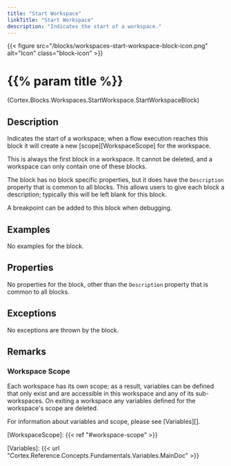 ```yaml
---
title: "Start Workspace"
linkTitle: "Start Workspace"
description: "Indicates the start of a workspace."
---
```


{{< figure src="/blocks/workspaces-start-workspace-block-icon.png" alt="Icon" class="block-icon" >}}

# {{% param title %}}

<p class="namespace">(Cortex.Blocks.Workspaces.StartWorkspace.StartWorkspaceBlock)</p>

## Description

Indicates the start of a workspace; when a flow execution reaches this block it will create a new [scope][WorkspaceScope] for the workspace.

This is always the first block in a workspace. It cannot be deleted, and a workspace can only contain one of these blocks.

The block has no block specific properties, but it does have the `Description` property that is common to all blocks. This allows users to give each block a description; typically this will be left blank for this block.

A breakpoint can be added to this block when debugging.

## Examples

No examples for the block.

## Properties

No properties for the block, other than the `Description` property that is common to all blocks.

## Exceptions

No exceptions are thrown by the block.

## Remarks

### Workspace Scope

Each workspace has its own scope; as a result, variables can be defined that only exist and are accessible in this workspace and any of its sub-workspaces. On exiting a workspace any variables defined for the workspace's scope are deleted.

For information about variables and scope, please see [Variables][].

[WorkspaceScope]: {{< ref "#workspace-scope" >}}

[Variables]: {{< url "Cortex.Reference.Concepts.Fundamentals.Variables.MainDoc" >}}
